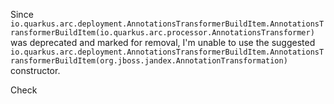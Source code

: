 Since `io.quarkus.arc.deployment.AnnotationsTransformerBuildItem.AnnotationsTransformerBuildItem(io.quarkus.arc.processor.AnnotationsTransformer)`
was deprecated and marked for removal, I'm unable to use the suggested `io.quarkus.arc.deployment.AnnotationsTransformerBuildItem.AnnotationsTransformerBuildItem(org.jboss.jandex.AnnotationTransformation)` constructor.

Check 
